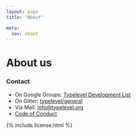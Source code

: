 ```yaml
---
layout: page
title: "About"

meta:
  nav: about
---
```


About us
========

### Contact

* On Google Groups: [Typelevel Development List](https://groups.google.com/forum/#!forum/typelevel)
* On Gitter: [typelevel/general](https://gitter.im/typelevel/general)
* Via Mail: [info@typelevel.org](mailto:info@typelevel.org)
* <a href="{{ site.baseurl }}/conduct.html">Code of Conduct</a>


{% include license.html %}
